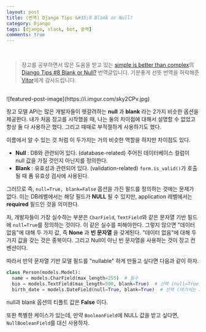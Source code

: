 ```yaml
---
layout: post
title: (번역) Django Tips &#35;8 Blank or Null?
category: Django
tags: [django, slack, bot, 슬랙]
comments: true
---
```

<br>

> 장고를 공부하면서 많은 도움을 받고 있는 [simple is better than complex](https://simpleisbetterthancomplex.com/)의 [Django Tips #8 Blank or Null?](https://simpleisbetterthancomplex.com/tips/2016/07/25/django-tip-8-blank-or-null.html) 번역글입니다. 기분좋게 선뜻 번역을 허락해준 [Vitor](https://github.com/vitorfs)에게 감사드립니다.

<br>
![featured-post-image](https://i.imgur.com/sky2CPv.jpg)
<br>

장고 모델 API는 많은 개발자들이 헷갈려하는  **null** 과 **blank** 라는 2가지 비슷한 옵션을 제공한다. 내가 처음 장고를 시작했을 때, 나는 둘의 차이점에 대해서 설명할 수 없었고 항상 둘 다 사용하곤 했다. 그리고 때때로 부적절하게 사용하기도 했다.

이름에서 알 수 있는 것 처럼 이 두가지는 거의 비슷한 역할을 하지만 차이점도 있다.

- **Null** : DB와 관련되어 있다. (database-related) 주어진 데이터베이스 컬럼이 null 값을 가질 것인지 아닌지를 정의한다.
- **Blank** : 유효성과 관련되어 있다. (validation-related) `form.is_valid()`가 호출될 때 폼 유효성 검사에 사용된다.

그러므로 즉, `null=True, blank=False` 옵션을 가진 필드를 정의하는 것에는 문제가 없다. 이는 DB레벨에서는 해당 필드가 **NULL** 될 수 있지만, application 레벨에서는 **required** 필드인 것을 의미한다.

자, 개발자들이 가장 실수하는 부분은 `CharField`, `TextField`와 같은 문자열 기반 필드에 `null=True`를 정의하는 것이다. 이 같은 실수를 피해야한다. 그렇지 않으면 "데이터 없음"에 대해 두 가지 값, 즉 **None** 과 **빈 문자열** 을 갖게된다. "데이터 없음"에 대해 두 가지 값을 갖는 것은 중복이다. 그리고 Null이 아닌 빈 문자열을 사용하는 것이 장고 컨벤션이다.

따라서 만약 문자열 기반 모델 필드를 "nullable" 하게 만들고 싶다면 다음과 같이 하자.

```python
class Person(models.Model):
  name = models.CharField(max_length=255)  # 필수
  bio = models.TextField(max_length=500, blank=True)  # 선택 (null=True를 넣지 말자)
  birth_date = models.DateField(null=True, blank=True)  # 선택 (여기서는 null=True를 넣을 수 있다.)
```

null과 blank 옵션의 티폴트 값은 **False** 이다.

또한 특별한 케이스가 있는데, 만약 `BooleanField`에 NULL 값을 받고 싶다면, `NullBooleanField`를 대신 사용하자.
